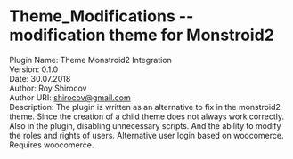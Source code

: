 # Theme_Modifications -- modification theme for Monstroid2
Plugin Name: Theme Monstroid2 Integration </br>
Version: 0.1.0 </br>
Date: 30.07.2018 </br>
Author: Roy Shirocov </br>
Author URI: shirocov@gmail.com</br>
Description: The plugin is written as an alternative to fix in the monstroid2 theme. Since the creation of a child theme does not always work correctly. Also in the plugin, disabling unnecessary scripts. And the ability to modify the roles and rights of users. Alternative user login based on woocomerce. Requires woocomerce.
